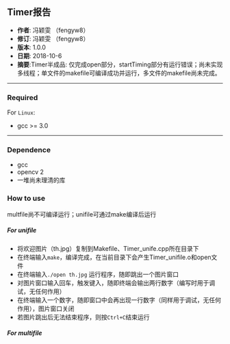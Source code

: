 ## Timer报告
- **作者**: 冯颖雯 （fengyw8）
- **修订**: 冯颖雯 （fengyw8）
- **版本**: 1.0.0
- **日期**: 2018-10-6
- **摘要**:Timer半成品: 仅完成open部分，startTiming部分有运行错误；尚未实现多线程；单文件的makefile可编译成功并运行，多文件的makefile尚未完成。

---

### Required

For `Linux`:

+ gcc >= 3.0

---

### Dependence
- gcc
- opencv 2
- 一堆尚未理清的库


### How to use
multfile尚不可编译运行；unifile可通过make编译后运行
##### For unifile
- 将欢迎图片（th.jpg）复制到Makefile、Timer_unife.cpp所在目录下
- 在终端输入`make`，编译完成，在当前目录下会产生Timer_unifile.o和open文件
- 在终端输入`./open th.jpg` 运行程序，随即跳出一个图片窗口
- 对图片窗口输入回车，触发键入，随即终端会输出两行数字（编写时用于调试，无任何作用）
- 在终端输入一个数字，随即窗口中会再出现一行数字（同样用于调试，无任何作用），图片窗口关闭
- 若图片跳出后无法结束程序，则按`Ctrl+C`结束运行

##### For multifile



